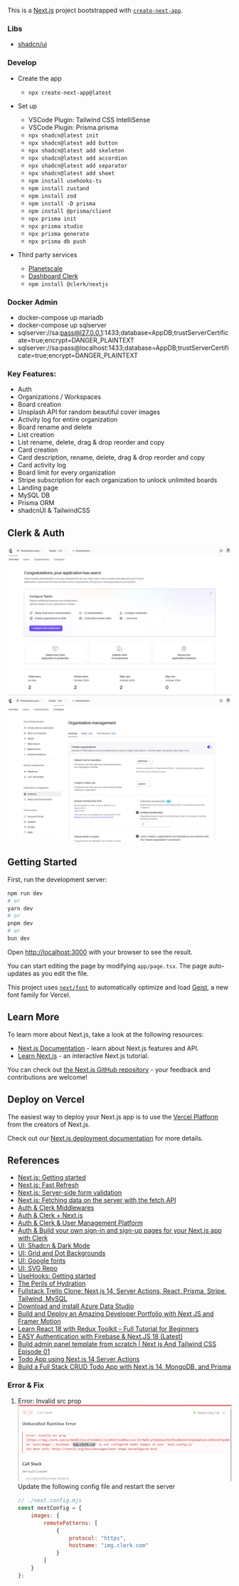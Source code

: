 This is a [Next.js](https://nextjs.org) project bootstrapped with [`create-next-app`](https://nextjs.org/docs/app/api-reference/cli/create-next-app).

### Libs 
- [shadcn/ui](https://ui.shadcn.com/docs/cli)

### Develop 
- Create the app
    - `npx create-next-app@latest`

- Set up
    - VSCode Plugin: Tailwind CSS IntelliSense
    - VSCode Plugin: Prisma.prisma
    - `npx shadcn@latest init`
    - `npx shadcn@latest add button`
    - `npx shadcn@latest add skeleton`
    - `npx shadcn@latest add accordion`
    - `npx shadcn@latest add separator`
    - `npx shadcn@latest add sheet`
    - `npm install usehooks-ts`
    - `npm install zustand`
    - `npm install zod`
    - `npm install -D prisma`
    - `npm install @prisma/client`
    - `npx prisma init`
    - `npx prisma studio`
    - `npx prisma generate`
    - `npx prisma db push`

- Third party services
    - [Planetscale](https://planetscale.com/)
    - [Dashboard Clerk](https://dashboard.clerk.com/)
    - `npm install @clerk/nextjs`

### Docker Admin
- docker-compose up mariadb 
- docker-compose up sqlserver 
- sqlserver://sa:pass@l27.0.0.1:1433;database=AppDB;trustServerCertificate=true;encrypt=DANGER_PLAINTEXT
- sqlserver://sa:pass@localhost:1433;database=AppDB;trustServerCertificate=true;encrypt=DANGER_PLAINTEXT

### Key Features:
- Auth 
- Organizations / Workspaces
- Board creation
- Unsplash API for random beautiful cover images
- Activity log for entire organization
- Board rename and delete
- List creation
- List rename, delete, drag & drop reorder and copy
- Card creation
- Card description, rename, delete, drag & drop reorder and copy
- Card activity log
- Board limit for every organization
- Stripe subscription for each organization to unlock unlimited boards
- Landing page
- MySQL DB
- Prisma ORM
- shadcnUI & TailwindCSS

## Clerk & Auth
[![clerk.dashboard.overview](./rsc/clerk.dashboard.overview.jpg)](https://dashboard.clerk.com/)
[![clerk.dashboard.org](./rsc/clerk.dashboard.org.jpg)](https://clerk.com/docs/references/nextjs/custom-signup-signin-pages)


## Getting Started

First, run the development server:

```bash
npm run dev
# or
yarn dev
# or
pnpm dev
# or
bun dev
```
Open [http://localhost:3000](http://localhost:3000) with your browser to see the result.

You can start editing the page by modifying `app/page.tsx`. The page auto-updates as you edit the file.

This project uses [`next/font`](https://nextjs.org/docs/app/building-your-application/optimizing/fonts) to automatically optimize and load [Geist](https://vercel.com/font), a new font family for Vercel.

## Learn More

To learn more about Next.js, take a look at the following resources:

- [Next.js Documentation](https://nextjs.org/docs) - learn about Next.js features and API.
- [Learn Next.js](https://nextjs.org/learn) - an interactive Next.js tutorial.

You can check out [the Next.js GitHub repository](https://github.com/vercel/next.js) - your feedback and contributions are welcome!

## Deploy on Vercel

The easiest way to deploy your Next.js app is to use the [Vercel Platform](https://vercel.com/new?utm_medium=default-template&filter=next.js&utm_source=create-next-app&utm_campaign=create-next-app-readme) from the creators of Next.js.

Check out our [Next.js deployment documentation](https://nextjs.org/docs/app/building-your-application/deploying) for more details.

## References
- [Next.js: Getting started](https://nextjs.org/docs/getting-started/installation)
- [Next.js: Fast Refresh](https://nextjs.org/docs/architecture/fast-refresh)
- [Next.js: Server-side form validation](https://nextjs.org/docs/app/building-your-application/data-fetching/server-actions-and-mutations#server-side-form-validation)
- [Next.js: Fetching data on the server with the fetch API](https://nextjs.org/docs/app/building-your-application/data-fetching/fetching#fetching-data-on-the-server-with-the-fetch-api)
- [Auth & Clerk Middlewares](https://clerk.com/docs/references/nextjs/clerk-middleware)
- [Auth & Clerk + Next.js](https://clerk.com/docs/quickstarts/nextjs)
- [Auth & Clerk & User Management Platform](https://clerk.com/)
- [Auth & Build your own sign-in and sign-up pages for your Next.js app with Clerk](https://clerk.com/docs/references/nextjs/custom-signup-signin-pages)
- [UI: Shadcn & Dark Mode](https://ui.shadcn.com/docs/dark-mode/next)
- [UI: Grid and Dot Backgrounds](https://ui.aceternity.com/components/grid-and-dot-backgrounds)
- [UI: Google fonts](https://fonts.google.com/)
- [UI: SVG Repo](https://www.svgrepo.com/collections/multicolor/13)
- [UseHooks: Getting started](https://usehooks-ts.com/introduction)
- [The Perils of Hydration](https://www.joshwcomeau.com/react/the-perils-of-rehydration/)
- [Fullstack Trello Clone: Next.js 14, Server Actions, React, Prisma, Stripe, Tailwind, MySQL](https://www.youtube.com/watch?v=pRybm9lXW2c)
- [Download and install Azure Data Studio](https://learn.microsoft.com/en-us/azure-data-studio/download-azure-data-studio?tabs=win-install%2Cwin-user-install%2Credhat-install%2Cwindows-uninstall%2Credhat-uninstall)
- [Build and Deploy an Amazing Developer Portfolio with Next JS and Framer Motion](https://www.youtube.com/watch?v=FTH6Dn3AyIQ)
- [Learn React 18 with Redux Toolkit – Full Tutorial for Beginners](https://www.youtube.com/watch?v=2-crBg6wpp0)
- [EASY Authentication with Firebase & Next.JS 18 (Latest)](https://www.youtube.com/watch?v=qb2Ug9Yoatg)
- [Build admin panel template from scratch | Next js And Tailwind CSS Episode 01](https://www.youtube.com/watch?v=8asf9zF-jbg&list=PLUX0GmrifrwenUM6pdfQdzKk1OZnc2_GG)
- [Todo App using Next.js 14 Server Actions](https://www.youtube.com/watch?v=_RshYUBc8oA)
- [Build a Full Stack CRUD Todo App with Next.js 14, MongoDB, and Prisma](https://www.youtube.com/watch?v=9OoKXOq7ENo)


### Error & Fix

1. Error: Invalid src prop  
    ![error.image](./rsc/next.error.image.jpg)
    Update the following config file and restart the server
    ```js
    // ./next.config.mjs
    const nextConfig = {
        images: {
            remotePatterns: [
                {
                    protocol: "https",
                    hostname: "img.clerk.com"
                }
            ]
        }
    };
    ```


